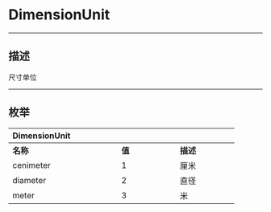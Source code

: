 # DimensionUnit

------------------------------------------------------------------------------------------
## 描述

尺寸单位

------------------------------------------------------------------------------------------
## 枚举

|<div style="width:200px">DimensionUnit</div>|<div style="width:100px"></div>|<div style="width:100px"></div>|
|:---|:---|:---|
|**名称**|**值**|**描述**|
|cenimeter|1|厘米|
|diameter|2|直径|
|meter|3|米|
